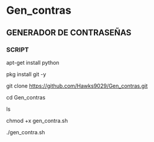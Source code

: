 # Gen_contras
## GENERADOR DE CONTRASEÑAS 


### SCRIPT

apt-get install python

pkg install git -y

git clone https://github.com/Hawks9029/Gen_contras.git

cd Gen_contras

ls

chmod +x gen_contra.sh

./gen_contra.sh
